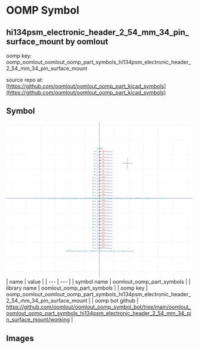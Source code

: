 # OOMP Symbol  
## hi134psm_electronic_header_2_54_mm_34_pin_surface_mount  by oomlout  
  
oomp key: oomp_oomlout_oomlout_oomp_part_symbols_hi134psm_electronic_header_2_54_mm_34_pin_surface_mount  
  
source repo at: [https://github.com/oomlout/oomlout_oomp_part_kicad_symbols](https://github.com/oomlout/oomlout_oomp_part_kicad_symbols)  
## Symbol  
  
[![working.png](working_600.png)](working.png)  
| name | value | 
| --- | --- | 
| symbol name | oomlout_oomp_part_symbols | 
| library name | oomlout_oomp_part_symbols | 
| oomp key | oomp_oomlout_oomlout_oomp_part_symbols_hi134psm_electronic_header_2_54_mm_34_pin_surface_mount | 
| oomp bot github | https://github.com/oomlout/oomlout_oomp_symbol_bot/tree/main/oomlout_oomlout_oomp_part_symbols_hi134psm_electronic_header_2_54_mm_34_pin_surface_mount/working | 
## Images  
